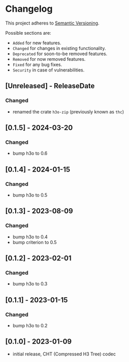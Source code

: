 # Changelog

This project adheres to [Semantic Versioning](https://semver.org/spec/v2.0.0.html).

Possible sections are:

- `Added` for new features.
- `Changed` for changes in existing functionality.
- `Deprecated` for soon-to-be removed features.
- `Removed` for now removed features.
- `Fixed` for any bug fixes.
- `Security` in case of vulnerabilities.

<!-- next-header -->
## [Unreleased] - ReleaseDate

### Changed

- renamed the crate `h3o-zip` (previously known as `thc`)

## [0.1.5] - 2024-03-20

### Changed

- bump h3o to 0.6

## [0.1.4] - 2024-01-15

### Changed

- bump h3o to 0.5

## [0.1.3] - 2023-08-09

### Changed

- bump h3o to 0.4
- bump criterion to 0.5

## [0.1.2] - 2023-02-01

### Changed

- bump h3o to 0.3

## [0.1.1] - 2023-01-15

### Changed

- bump h3o to 0.2

## [0.1.0] - 2023-01-09

- initial release, CHT (Compressed H3 Tree) codec
